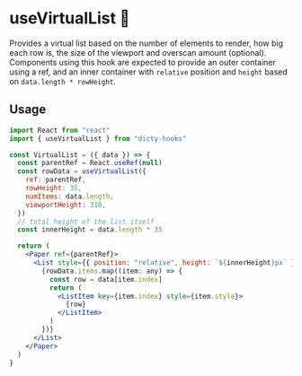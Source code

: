 # useVirtualList 📃

Provides a virtual list based on the number of elements to render, how big each row is,
the size of the viewport and overscan amount (optional). Components using this hook
are expected to provide an outer container using a ref, and an inner container with
`relative` position and `height` based on `data.length * rowHeight`.

## Usage

```jsx
import React from "react"
import { useVirtualList } from "dicty-hooks"

const VirtualList = ({ data }) => {
  const parentRef = React.useRef(null)
  const rowData = useVirtualList({
    ref: parentRef,
    rowHeight: 35,
    numItems: data.length,
    viewportHeight: 310,
  })
  // total height of the list itself
  const innerHeight = data.length * 35

  return (
    <Paper ref={parentRef}>
      <List style={{ position: "relative", height: `${innerHeight}px` }}>
        {rowData.items.map((item: any) => {
          const row = data[item.index]
          return (
            <ListItem key={item.index} style={item.style}>
              {row}
            </ListItem>
          )
        })}
      </List>
    </Paper>
  )
}
```
